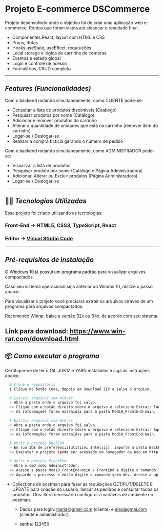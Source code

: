 # Projeto E-commerce DSCommerce
Projeto desenvolvido onde o objetivo foi de criar uma aplicação web e-commerce.
Pontos que foram vistos até alcançar o resultado final:
- Componentes React, layout com HTML e CSS
- Props, Rotas
- Hooks useState, useEffect, requisições
- Local storage e lógica de carrinho de compras
- Eventos e estado global
- Login e controle de acesso
- Formulários, CRUD completo

---
## *Features (Funcionalidades)*
Com o backend rodando simultaneamente, como CLIENTE pode-se:
- Consultar a lista de produtos disponíveis (Catálogo)
- Pesquisar produtos por nome (Catálogo)
- Adicionar e remover produtos do carrinho
- Alterar a quantidade de unidades que está no carrinho (remover item do carrinho)
- Logar-se / Deslogar-se
- Realizar a compra fictícia gerando o número de pedido

Com o backend rodando simultaneamente, como ADMINISTRADOR pode-se:
- Visualizar a lista de produtos
- Pesquisar produto por nome (Catálogo e Página Administradora)
- Adicionar, Alterar ou Excluir produtos (Página Administradora)
- Logar-se / Deslogar-se

---
## 👨‍💻️ *Tecnologias Utilizadas*
Esse projeto foi criado utilizando as tecnologias:
### Front-End  ->  HTML5, CSS3, TypeScript, React
### Editor  -> [Visual Studio Code](https://code.visualstudio.com/)

---
## *Pré-requisitos de instalação* 
O Windows 10 já possui um programa padrão para visualizar arquivos compactados.

Caso seu sistema operacional seja anterior ao Windos 10, realize o passo abaixo:

Para visualizar o projeto você precisará extrair os arquivos através de um programa para arquivos compactados.

Recomendo Winrar, baixe a versão 32x ou 64x, de acordo com seu sistema.

Link para download:
https://www.win-rar.com/download.html
---
## 📦️ *Como executar o programa*
Certifique-se de ter o Git, JDK17 e YARN instalados e siga as instruções abaixo:
```bash
  # Clone o repositório
  ❯ Clique no botão Code, depois em Download ZIP e salve o arquivo.

  # Extrair arquivos sem Winrar
  > Abra a pasta onde o arquivo foi salvo.
  >> Clique com o botão direito sobre o arquivo e selecione Extrair Tudo.
  >> As informações foram extraídas para a pasta Mod10_FrontEnd-main.

  # Extrair arquivos com Winrar
  > Abra a pasta onde o arquivo foi salvo.
  >> Clique com o botão direito sobre o arquivo e selecione Extrair Aqui (Extract Here em inglês).
  >> As informações foram extraídas para a pasta Mod10_FrontEnd-main.

  # Abrir o projeto BackEnd
  > Em sua IDE de preferência(utilizei Intellij), importe a pasta BackEnd e faça o update das dependências maven.
  >> Executar o projeto (pode ser acessado um navegador da Web em http://localhost:8080/).

  # Abrir o projeto FrontEnd
  > Abra o cmd como Administrador.
  >> Acesse a pasta Mod10_FrontEnd-msin / FrontEnd e digite o comando Yarn.
  >> Aguarde o processo e então digite o comando yarn dev. Acesse a aplicação em http://http://localhost:5173/

```
- Collections do postman para fazer as requisições GET/PUT/DELETE E UPDATE para criação do usuário, lançar as pedidos e consultar todos os produtos. Obs: Será necessário configurar a variáveis de ambiente no postman.  

   - Dados para login: maria@gmail.com (cliente) e alex@gmai.com (cliente e administrador).  

   - senha: 123456
